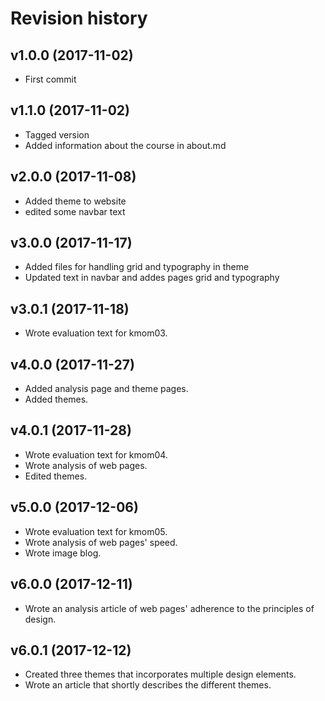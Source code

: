 Revision history
=======================================


v1.0.0 (2017-11-02)
---------------------------------------

* First commit

v1.1.0 (2017-11-02)
---------------------------------------

* Tagged version
* Added information about the course in about.md

v2.0.0 (2017-11-08)
---------------------------------------

* Added theme to website
* edited some navbar text

v3.0.0 (2017-11-17)
---------------------------------------

* Added files for handling grid and typography in theme
* Updated text in navbar and addes pages grid and typography

v3.0.1 (2017-11-18)
---------------------------------------

* Wrote evaluation text for kmom03.

v4.0.0 (2017-11-27)
---------------------------------------

* Added analysis page and theme pages.
* Added themes.

v4.0.1 (2017-11-28)
---------------------------------------

* Wrote evaluation text for kmom04.
* Wrote analysis of web pages.
* Edited themes.

v5.0.0 (2017-12-06)
---------------------------------------

* Wrote evaluation text for kmom05.
* Wrote analysis of web pages' speed.
* Wrote image blog.

v6.0.0 (2017-12-11)
---------------------------------------

* Wrote an analysis article of web pages' adherence to the principles of design.

v6.0.1 (2017-12-12)
---------------------------------------

* Created three themes that incorporates multiple design elements.
* Wrote an article that shortly describes the different themes.
